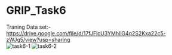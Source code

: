 # GRIP_Task6
Traning Data set:-https://drive.google.com/file/d/17fJFlcU3YMhllG4q2S2Kxa22c5-zWJg5/view?usp=sharing  
![task6-1](https://user-images.githubusercontent.com/59888656/111772557-01867c80-88d3-11eb-9903-a986f165831a.jpg)
![task6-2](https://user-images.githubusercontent.com/59888656/111772564-02b7a980-88d3-11eb-9e29-a6ab3ecdf892.jpg)

